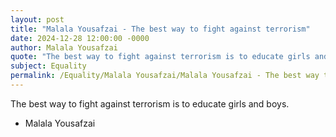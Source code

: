```yaml
---
layout: post
title: "Malala Yousafzai - The best way to fight against terrorism"
date: 2024-12-28 12:00:00 -0000
author: Malala Yousafzai
quote: "The best way to fight against terrorism is to educate girls and boys."
subject: Equality
permalink: /Equality/Malala Yousafzai/Malala Yousafzai - The best way to fight against terrorism
---
```


The best way to fight against terrorism is to educate girls and boys.

- Malala Yousafzai
